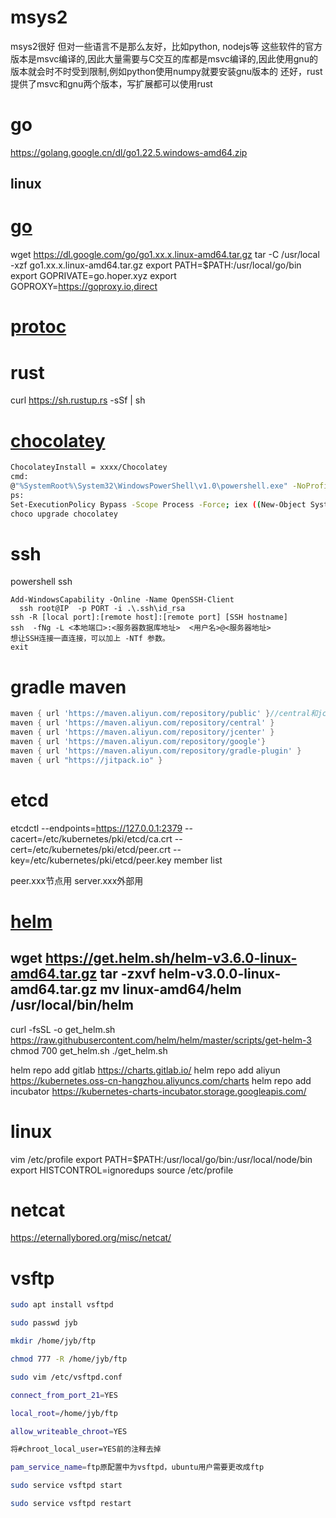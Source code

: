 # msys2
msys2很好
但对一些语言不是那么友好，比如python, nodejs等
这些软件的官方版本是msvc编译的,因此大量需要与C交互的库都是msvc编译的,因此使用gnu的版本就会时不时受到限制,例如python使用numpy就要安装gnu版本的
还好，rust提供了msvc和gnu两个版本，写扩展都可以使用rust
# go
https://golang.google.cn/dl/go1.22.5.windows-amd64.zip
## linux
# [go](https://golang.google.cn/doc/)
wget https://dl.google.com/go/go1.xx.x.linux-amd64.tar.gz
tar -C /usr/local -xzf go1.xx.x.linux-amd64.tar.gz
export PATH=$PATH:/usr/local/go/bin
export GOPRIVATE=go.hoper.xyz
export GOPROXY=https://goproxy.io,direct

# [protoc](https://github.com/protocolbuffers/protobuf/releases)


# rust
curl https://sh.rustup.rs -sSf | sh

# [chocolatey](https://chocolatey.org)
```bash
ChocolateyInstall = xxxx/Chocolatey
cmd:
@"%SystemRoot%\System32\WindowsPowerShell\v1.0\powershell.exe" -NoProfile -InputFormat None -ExecutionPolicy Bypass -Command "iex ((New-Object System.Net.WebClient).DownloadString('https://chocolatey.org/install.ps1'))" && SET "PATH=%PATH%;%ALLUSERSPROFILE%\chocolatey\bin"
ps:
Set-ExecutionPolicy Bypass -Scope Process -Force; iex ((New-Object System.Net.WebClient).DownloadString('https://chocolatey.org/install.ps1'))
choco upgrade chocolatey
```

# ssh

powershell ssh
```
Add-WindowsCapability -Online -Name OpenSSH-Client
  ssh root@IP  -p PORT -i .\.ssh\id_rsa
ssh -R [local port]:[remote host]:[remote port] [SSH hostname]
ssh  -fNg -L <本地端口>:<服务器数据库地址>  <用户名>@<服务器地址>
想让SSH连接一直连接，可以加上 -NTf 参数。
exit
```


# gradle maven
```groovy
maven { url 'https://maven.aliyun.com/repository/public' }//central和jcenter的聚合
maven { url 'https://maven.aliyun.com/repository/central' }
maven { url 'https://maven.aliyun.com/repository/jcenter' }
maven { url 'https://maven.aliyun.com/repository/google'}
maven { url 'https://maven.aliyun.com/repository/gradle-plugin' }
maven { url "https://jitpack.io" }
```

# etcd
etcdctl --endpoints=https://127.0.0.1:2379 --cacert=/etc/kubernetes/pki/etcd/ca.crt --cert=/etc/kubernetes/pki/etcd/peer.crt --key=/etc/kubernetes/pki/etcd/peer.key member list

peer.xxx节点用 server.xxx外部用

# [helm](https://helm.sh/)
wget https://get.helm.sh/helm-v3.6.0-linux-amd64.tar.gz
tar -zxvf helm-v3.0.0-linux-amd64.tar.gz
mv linux-amd64/helm /usr/local/bin/helm
---------------------------------------
curl -fsSL -o get_helm.sh https://raw.githubusercontent.com/helm/helm/master/scripts/get-helm-3
chmod 700 get_helm.sh
./get_helm.sh

helm repo add gitlab https://charts.gitlab.io/
helm repo add aliyun https://kubernetes.oss-cn-hangzhou.aliyuncs.com/charts
helm repo add incubator https://kubernetes-charts-incubator.storage.googleapis.com/

# linux
vim /etc/profile
export PATH=$PATH:/usr/local/go/bin:/usr/local/node/bin
export HISTCONTROL=ignoredups
source /etc/profile

# netcat
https://eternallybored.org/misc/netcat/


# vsftp 

```bash
sudo apt install vsftpd

sudo passwd jyb

mkdir /home/jyb/ftp

chmod 777 -R /home/jyb/ftp

sudo vim /etc/vsftpd.conf

connect_from_port_21=YES

local_root=/home/jyb/ftp

allow_writeable_chroot=YES

将#chroot_local_user=YES前的注释去掉

pam_service_name=ftp原配置中为vsftpd，ubuntu用户需要更改成ftp

sudo service vsftpd start

sudo service vsftpd restart

```